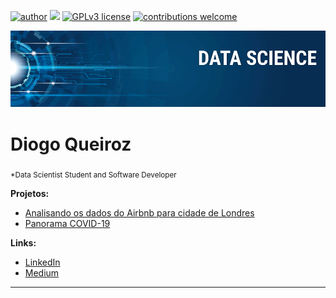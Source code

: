 [![author](https://img.shields.io/badge/author-diogo-red.svg)](https://www.linkedin.com/in/diogo-queiroz) [![](https://img.shields.io/badge/python-3.7+-blue.svg)](https://www.python.org/downloads/release/python-365/) [![GPLv3 license](https://img.shields.io/badge/License-GPLv3-blue.svg)](http://perso.crans.org/besson/LICENSE.html) [![contributions welcome](https://img.shields.io/badge/contributions-welcome-brightgreen.svg?style=flat)](https://github.com/diogoqds)

<p align="center">
  <img src="banner.png" >
</p>

# Diogo Queiroz
<sub>*Data Scientist Student and Software Developer</sub>

**Projetos:**
* [Analisando os dados do Airbnb para cidade de Londres](https://github.com/diogoqds/portfolio/blob/master/Analisando_os_Dados_do_Airbnb_London.ipynb)
* [Panorama COVID-19](https://github.com/diogoqds/portfolio/blob/master/Panorama_do_COVID_19_no_Brasil.ipynb)

**Links:**
* [LinkedIn](https://www.linkedin.com/in/diogo-queiroz/)
* [Medium](https://medium.com/@diogo.qds97)


---




